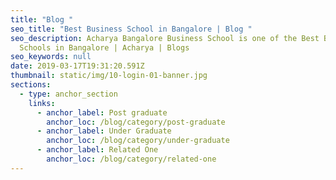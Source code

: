 ```yaml
---
title: "Blog "
seo_title: "Best Business School in Bangalore | Blog "
seo_description: Acharya Bangalore Business School is one of the Best Business
  Schools in Bangalore | Acharya | Blogs
seo_keywords: null
date: 2019-03-17T19:31:20.591Z
thumbnail: static/img/10-login-01-banner.jpg
sections:
  - type: anchor_section
    links:
      - anchor_label: Post graduate
        anchor_loc: /blog/category/post-graduate
      - anchor_label: Under Graduate
        anchor_loc: /blog/category/under-graduate
      - anchor_label: Related One
        anchor_loc: /blog/category/related-one
---
```

